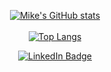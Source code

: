 
 <div align="center">

[![Mike's GitHub stats](https://github-readme-stats.vercel.app/api?username=GiorgioMotorola&show_icons=true&theme=tokyonight)](https://github.com/GiorgioMotorola/github-readme-stats)
<br>       
[![Top Langs](https://github-readme-stats.vercel.app/api/top-langs/?username=GiorgioMotorola&show_icons=true&theme=tokyonight&hide_progress=true)](https://github.com/GiorgioMotorola/github-readme-stats)
<br>
<div id="badges">
 <a href="https://www.linkedin.com/in/michael-weatherford-10a3ab220/">
    <img src="https://img.shields.io/badge/LinkedIn-blue?style=for-the-badge&logo=linkedin&logoColor=white" alt="LinkedIn Badge"/>
  </a>

</div>
